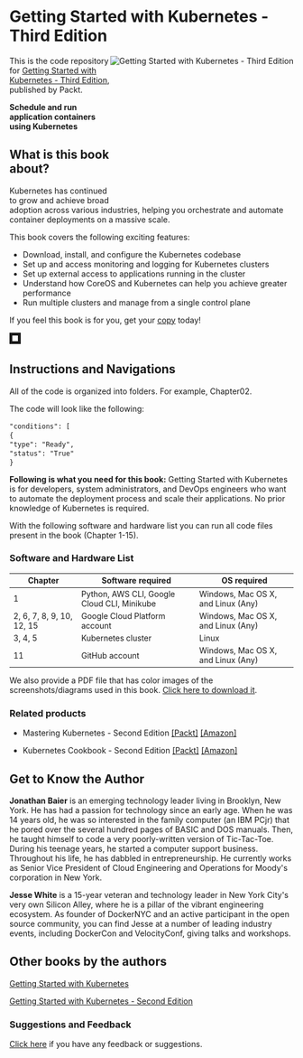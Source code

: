 # Getting Started with Kubernetes - Third Edition

<a href="https://www.packtpub.com/virtualization-and-cloud/getting-started-kubernetes-third-edition?utm_source=github&utm_medium=repository&utm_campaign=9781788994729"><img src="https://d255esdrn735hr.cloudfront.net/sites/default/files/imagecache/ppv4_main_book_cover/B10029_MockupCover.png" alt="Getting Started with Kubernetes - Third Edition" height="256px" align="right"></a>

This is the code repository for [Getting Started with Kubernetes - Third Edition](https://www.packtpub.com/virtualization-and-cloud/getting-started-kubernetes-third-edition?utm_source=github&utm_medium=repository&utm_campaign=9781788994729), published by Packt.

**Schedule and run application containers using Kubernetes**

## What is this book about?
Kubernetes has continued to grow and achieve broad adoption across various industries, helping you orchestrate and automate container deployments on a massive scale.

This book covers the following exciting features:
* Download, install, and configure the Kubernetes codebase 
* Set up and access monitoring and logging for Kubernetes clusters 
* Set up external access to applications running in the cluster 
* Understand how CoreOS and Kubernetes can help you achieve greater performance 
* Run multiple clusters and manage from a single control plane 
 

If you feel this book is for you, get your [copy](https://www.amazon.com/dp/1788994728) today!

<a href="https://www.packtpub.com/?utm_source=github&utm_medium=banner&utm_campaign=GitHubBanner"><img src="https://raw.githubusercontent.com/PacktPublishing/GitHub/master/GitHub.png" 
alt="https://www.packtpub.com/" border="5" /></a>

## Instructions and Navigations
All of the code is organized into folders. For example, Chapter02.

The code will look like the following:
```
"conditions": [
{
"type": "Ready",
"status": "True"
}
```

**Following is what you need for this book:**
Getting Started with Kubernetes is for developers, system administrators, and DevOps engineers who want to automate the deployment process and scale their applications. No prior knowledge of Kubernetes is required.

With the following software and hardware list you can run all code files present in the book (Chapter 1-15).
### Software and Hardware List
| Chapter | Software required | OS required |
| -------- | ------------------------------------ | ----------------------------------- |
| 1 | Python, AWS CLI, Google Cloud CLI, Minikube | Windows, Mac OS X, and Linux (Any) |
| 2, 6, 7, 8, 9, 10, 12, 15 | Google Cloud Platform account | Windows, Mac OS X, and Linux (Any) |
| 3, 4, 5 | Kubernetes cluster | Linux |
| 11 | GitHub account | Windows, Mac OS X, and Linux (Any) |


We also provide a PDF file that has color images of the screenshots/diagrams used in this book. [Click here to download it](https://www.packtpub.com/sites/default/files/).

### Related products
* Mastering Kubernetes - Second Edition [[Packt]](https://www.packtpub.com/application-development/mastering-kubernetes-second-edition?utm_source=github&utm_medium=repository&utm_campaign=9781788999786 ) [[Amazon]](https://www.amazon.com/dp/1788999789)

* Kubernetes Cookbook - Second Edition [[Packt]](https://www.packtpub.com/virtualization-and-cloud/kubernetes-cookbook-second-edition?utm_source=github&utm_medium=repository&utm_campaign=9781788837606 ) [[Amazon]](https://www.amazon.com/dp/1788837606)


## Get to Know the Author
**Jonathan Baier**
is an emerging technology leader living in Brooklyn, New York. He has had a passion for technology since an early age. When he was 14 years old, he was so interested in the family computer (an IBM PCjr) that he pored over the several hundred pages of BASIC and DOS manuals. Then, he taught himself to code a very poorly-written version of Tic-Tac-Toe. During his teenage years, he started a computer support business. Throughout his life, he has dabbled in entrepreneurship. He currently works as Senior Vice President of Cloud Engineering and Operations for Moody's corporation in New York.

**Jesse White**
is a 15-year veteran and technology leader in New York City's very own Silicon Alley, where he is a pillar of the vibrant engineering ecosystem. As founder of DockerNYC and an active participant in the open source community, you can find Jesse at a number of leading industry events, including DockerCon and VelocityConf, giving talks and workshops.


## Other books by the authors
[Getting Started with Kubernetes](https://www.packtpub.com/virtualization-and-cloud/getting-started-kubernetes?utm_source=github&utm_medium=repository&utm_campaign=9781784394035 )

[Getting Started with Kubernetes - Second Edition](https://www.packtpub.com/virtualization-and-cloud/getting-started-kubernetes-second-edition?utm_source=github&utm_medium=repository&utm_campaign=9781787283367 )


### Suggestions and Feedback
[Click here](https://docs.google.com/forms/d/e/1FAIpQLSdy7dATC6QmEL81FIUuymZ0Wy9vH1jHkvpY57OiMeKGqib_Ow/viewform) if you have any feedback or suggestions.
